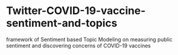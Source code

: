 # Twitter-COVID-19-vaccine-sentiment-and-topics
framework of Sentiment based Topic Modeling on measuring public sentiment and discovering concerns of COVID-19 vaccines 
